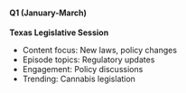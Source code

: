 #### Q1 (January-March)
**Texas Legislative Session**
- Content focus: New laws, policy changes
- Episode topics: Regulatory updates
- Engagement: Policy discussions
- Trending: Cannabis legislation
